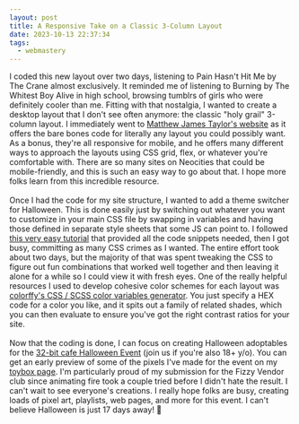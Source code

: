 ```yaml
---
layout: post
title: A Responsive Take on a Classic 3-Column Layout
date: 2023-10-13 22:37:34
tags:
  - webmastery
---
```

I coded this new layout over two days, listening to Pain Hasn't Hit Me by The Crane almost exclusively. It reminded me of listening to Burning by The Whitest Boy Alive in high school, browsing tumblrs of girls who were definitely cooler than me. Fitting with that nostalgia, I wanted to create a desktop layout that I don't see often anymore: the classic "holy grail" 3-column layout.<!--excerpt--> I immediately went to <a target="_blank" href="https://matthewjamestaylor.com/holy-grail-layout">Matthew James Taylor's website</a> as it offers the bare bones code for literally any layout you could possibly want. As a bonus, they're all responsive for mobile, and he offers many different ways to approach the layouts using CSS grid, flex, or whatever you're comfortable with. There are so many sites on Neocities that could be mobile-friendly, and this is such an easy way to go about that. I hope more folks learn from this incredible resource.
<br>
<br>
Once I had the code for my site structure, I wanted to add a theme switcher for Halloween. This is done easily just by switching out whatever you want to customize in your main CSS file by swapping in variables and having those defined in separate style sheets that some JS can point to. I followed <a target="_blank" href="https://www.studytonight.com/post/build-a-theme-switcher-for-your-website-with-javascript">this very easy tutorial</a> that provided all the code snippets needed, then I got busy, committing as many CSS crimes as I wanted. The entire effort took about two days, but the majority of that was spent tweaking the CSS to figure out fun combinations that worked well together and then leaving it alone for a while so I could view it with fresh eyes. One of the really helpful resources I used to develop cohesive color schemes for each layout was <a target="_blank" href="https://colorffy.com/css-generator">colorffy's CSS / SCSS color variables generator</a>. You just specify a HEX code for a color you like, and it spits out a family of related shades, which you can then evaluate to ensure you've got the right contrast ratios for your site.
<br>
<br>
Now that the coding is done, I can focus on creating Halloween adoptables for the <a target="_blank" href="https://tilde.32bit.cafe/~slug/events/halloween-2023/">32-bit cafe Halloween Event</a> (join us if you're also 18+ y/o). You can get an early preview of some of the pixels I've made for the event on my <a href="/toybox/#halloween-23">toybox page</a>. I'm particularly proud of my submission for the Fizzy Vendor club since animating fire took a couple tried before I didn't hate the result. I can't wait to see everyone's creations. I really hope folks are busy, creating loads of pixel art, playlists, web pages, and more for this event. I can't believe Halloween is just 17 days away! 🎃